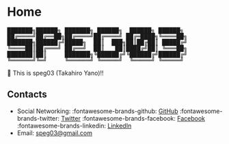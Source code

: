 # Home

<pre style="line-height: 1em;">
███████╗██████╗ ███████╗ ██████╗  ██████╗ ██████╗
██╔════╝██╔══██╗██╔════╝██╔════╝ ██╔═████╗╚════██╗
███████╗██████╔╝█████╗  ██║  ███╗██║██╔██║ █████╔╝
╚════██║██╔═══╝ ██╔══╝  ██║   ██║████╔╝██║ ╚═══██╗
███████║██║     ███████╗╚██████╔╝╚██████╔╝██████╔╝
╚══════╝╚═╝     ╚══════╝ ╚═════╝  ╚═════╝ ╚═════╝
</pre>
<!-- http://patorjk.com/software/taag/#p=display&f=ANSI%20Shadow&t=SPEG03 -->

:tada: This is speg03 (Takahiro Yano)!!

## Contacts

* Social Networking:
    :fontawesome-brands-github: [GitHub](https://github.com/speg03)
    :fontawesome-brands-twitter: [Twitter](https://twitter.com/speg03)
    :fontawesome-brands-facebook: [Facebook](https://www.facebook.com/speg03)
    :fontawesome-brands-linkedin: [LinkedIn](https://www.linkedin.com/in/speg03)
* Email: [speg03@gmail.com](mailto:speg03@gmail.com)
